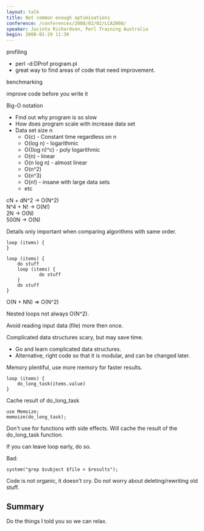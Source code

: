 ```yaml
---
layout: talk
title: Not common enough optimisations
conference: /conferences/2008/02/02/LCA2008/
speaker: Jacinta Richardson, Perl Training Australia
begin: 2008-01-29 11:30
---
```

profiling

* perl -d:DProf program.pl
* great way to find areas of code that need improvement.

benchmarking

improve code before you write it

Big-O notation

* Find out why program is so slow
* How does program scale with increase data set
* Data set size n
  * O(c) - Constant time regardless on n
  * O(log n) - logarithmic
  * O((log n)^c) - poly logarithmic
  * O(n) - linear
  * O(n log n) - almost linear
  * O(n^2)
  * O(n^3)
  * O(n!) - insane with large data sets
  * etc

cN + dN^2 -> O(N^2)  
N^4 + N!  -> O(N!)  
2N        -> O(N)  
500N      -> O(N)

Details only important when comparing algorithms with same order.


    loop (items) {
    }

    loop (items) {
        do stuff
        loop (items) {
                do stuff
        }
        do stuff
    }

O(N + NN) => O(N^2)

Nested loops not always O(N^2).

Avoid reading input data (file) more then once.

Complicated data structures scary, but may save time.

* Go and learn complicated data structures.
* Alternative, right code so that it is modular, and can be changed
later.

Memory plentiful, use more memory for faster results.

    loop (items) {
        do_long_task(items.value)
    }

Cache result of do_long_task

    use Memoize;
    memoize(do_long_task);

Don't use for functions with side effects. Will cache the result of
the do_long_task function.

If you can leave loop early, do so.

Bad:

    system("grep $subject $file > $results");

Code is not organic, it doesn't cry. Do not worry about deleting/rewriting old
stuff.

## Summary

Do the things I told you so we can relax.
